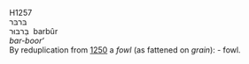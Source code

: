 <body>
  <p>H1257<br>  בּרבּר  <br> בַּרבּוּר  ‎  barbûr  <br><i>bar-boor‘ </i><br>By reduplication from <a href="h1250.htm">1250</a>  a <i>fowl</i> (as fattened on <i>grain</i>): - fowl.<br></p>
 </body>